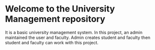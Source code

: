 # Welcome to the University Management repository

It is a basic university management system. In this project, an admin maintained the user and faculty. Admin creates student and faculty then student and faculty can work with this project.

